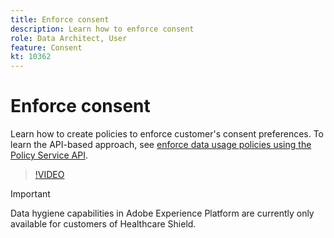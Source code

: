 ```yaml
---
title: Enforce consent
description: Learn how to enforce consent
role: Data Architect, User
feature: Consent
kt: 10362
---
```

# Enforce consent

Learn how to create policies to enforce customer's consent preferences. To learn the API-based approach, see [enforce data usage policies using the Policy Service API](https://experienceleague.adobe.com/docs/experience-platform/data-governance/enforcement/api-enforcement.html).

>[!VIDEO](https://video.tv.adobe.com/v/345677?quality=12&learn=on)

>[!IMPORTANT]
>
> Data hygiene capabilities in Adobe Experience Platform are currently only available for customers of Healthcare Shield.